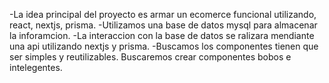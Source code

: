 -La idea principal del proyecto es armar un ecomerce funcional utilizando, react, nextjs, prisma. 
-Utilizamos una base de datos mysql para almacenar la inforamcion.
-La interaccion con la base de datos se ralizara mendiante una api utilizando nextjs y prisma.
-Buscamos los componentes tienen que ser simples y reutilizables. Buscaremos crear componentes bobos e intelegentes. 
